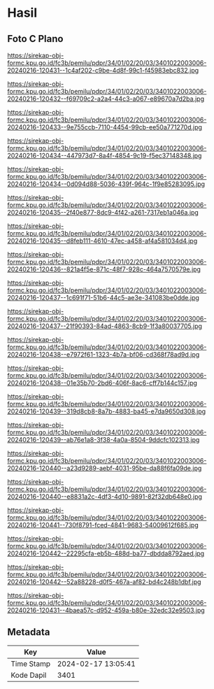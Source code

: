 # Hasil

## Foto C Plano

https://sirekap-obj-formc.kpu.go.id/fc3b/pemilu/pdpr/34/01/02/20/03/3401022003006-20240216-120431--1c4af202-c9be-4d8f-99c1-f45983ebc832.jpg

https://sirekap-obj-formc.kpu.go.id/fc3b/pemilu/pdpr/34/01/02/20/03/3401022003006-20240216-120432--f69709c2-a2a4-44c3-a067-e89670a7d2ba.jpg

https://sirekap-obj-formc.kpu.go.id/fc3b/pemilu/pdpr/34/01/02/20/03/3401022003006-20240216-120433--9e755ccb-7110-4454-99cb-ee50a771270d.jpg

https://sirekap-obj-formc.kpu.go.id/fc3b/pemilu/pdpr/34/01/02/20/03/3401022003006-20240216-120434--447973d7-8a4f-4854-9c19-f5ec37148348.jpg

https://sirekap-obj-formc.kpu.go.id/fc3b/pemilu/pdpr/34/01/02/20/03/3401022003006-20240216-120434--0d094d88-5036-439f-964c-1f9e85283095.jpg

https://sirekap-obj-formc.kpu.go.id/fc3b/pemilu/pdpr/34/01/02/20/03/3401022003006-20240216-120435--2f40e877-8dc9-4f42-a261-7317eb1a046a.jpg

https://sirekap-obj-formc.kpu.go.id/fc3b/pemilu/pdpr/34/01/02/20/03/3401022003006-20240216-120435--d8feb111-4610-47ec-a458-af4a581034d4.jpg

https://sirekap-obj-formc.kpu.go.id/fc3b/pemilu/pdpr/34/01/02/20/03/3401022003006-20240216-120436--821a4f5e-871c-48f7-928c-464a7570579e.jpg

https://sirekap-obj-formc.kpu.go.id/fc3b/pemilu/pdpr/34/01/02/20/03/3401022003006-20240216-120437--1c691f71-51b6-44c5-ae3e-341083be0dde.jpg

https://sirekap-obj-formc.kpu.go.id/fc3b/pemilu/pdpr/34/01/02/20/03/3401022003006-20240216-120437--21f90393-84ad-4863-8cb9-1f3a80037705.jpg

https://sirekap-obj-formc.kpu.go.id/fc3b/pemilu/pdpr/34/01/02/20/03/3401022003006-20240216-120438--e7972f61-1323-4b7a-bf06-cd368f78ad9d.jpg

https://sirekap-obj-formc.kpu.go.id/fc3b/pemilu/pdpr/34/01/02/20/03/3401022003006-20240216-120438--01e35b70-2bd6-406f-8ac6-cff7b144c157.jpg

https://sirekap-obj-formc.kpu.go.id/fc3b/pemilu/pdpr/34/01/02/20/03/3401022003006-20240216-120439--319d8cb8-8a7b-4883-ba45-e7da9650d308.jpg

https://sirekap-obj-formc.kpu.go.id/fc3b/pemilu/pdpr/34/01/02/20/03/3401022003006-20240216-120439--ab76e1a8-3f38-4a0a-8504-9ddcfc102313.jpg

https://sirekap-obj-formc.kpu.go.id/fc3b/pemilu/pdpr/34/01/02/20/03/3401022003006-20240216-120440--a23d9289-aebf-4031-95be-da88f6fa09de.jpg

https://sirekap-obj-formc.kpu.go.id/fc3b/pemilu/pdpr/34/01/02/20/03/3401022003006-20240216-120440--e8831a2c-4df3-4d10-9891-82f32db648e0.jpg

https://sirekap-obj-formc.kpu.go.id/fc3b/pemilu/pdpr/34/01/02/20/03/3401022003006-20240216-120441--730f8791-fced-4841-9683-54009612f685.jpg

https://sirekap-obj-formc.kpu.go.id/fc3b/pemilu/pdpr/34/01/02/20/03/3401022003006-20240216-120442--22295cfa-eb5b-488d-ba77-dbdda8792aed.jpg

https://sirekap-obj-formc.kpu.go.id/fc3b/pemilu/pdpr/34/01/02/20/03/3401022003006-20240216-120442--52a88228-d0f5-467a-af82-bd4c248b1dbf.jpg

https://sirekap-obj-formc.kpu.go.id/fc3b/pemilu/pdpr/34/01/02/20/03/3401022003006-20240216-120431--4baea57c-d952-459a-b80e-32edc32e9503.jpg


## Metadata

| Key        | Value               |
| ---------- | ------------------- |
| Time Stamp | 2024-02-17 13:05:41 |
| Kode Dapil | 3401                |



